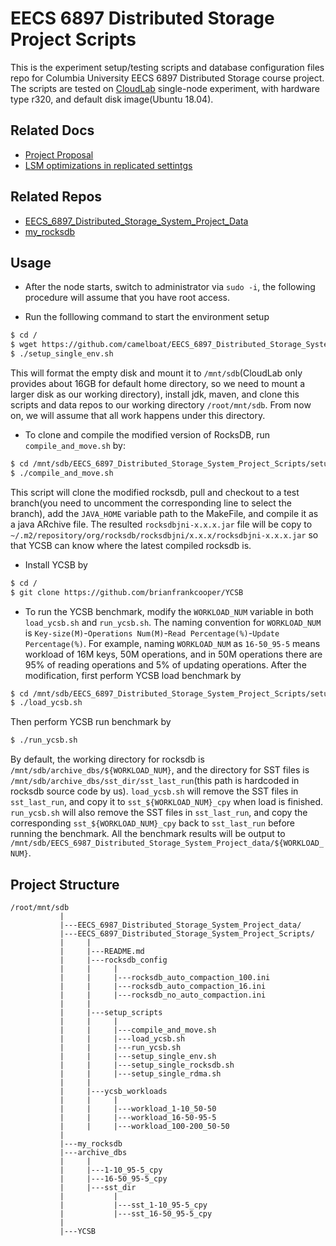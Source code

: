 # EECS 6897 Distributed Storage Project Scripts
This is the experiment setup/testing scripts and database configuration files repo for Columbia University EECS 6897 Distributed Storage course project. The scripts are tested on [CloudLab](https://www.cloudlab.us/) single-node experiment, with hardware type r320, and default disk image(Ubuntu 18.04).

## Related Docs
- [Project Proposal](https://docs.google.com/document/d/10Lm-jubDBOmU9yy7izu_UKHuwxQAzoYct9zt2_DgtAY/edit?usp=sharing)
- [LSM optimizations in replicated settintgs](https://docs.google.com/document/d/17Gpa3x4bHyFTy2qgquJNm5kQGSuB3quuTmNIL1x4Qeg/edit?usp=sharing)

## Related Repos
- [EECS_6897_Distributed_Storage_System_Project_Data](https://github.com/camelboat/EECS_6897_Distributed_Storage_System_Project_Data)
- [my_rocksdb](https://github.com/camelboat/my_rocksdb)

## Usage
- After the node starts, switch to administrator via `sudo -i`, the following procedure will assume that you have root access.

- Run the folllowing command to start the environment setup
``` bash
$ cd /
$ wget https://github.com/camelboat/EECS_6897_Distributed_Storage_System_Project_Scripts/blob/master/setup_scripts/setup_single_env.sh
$ ./setup_single_env.sh
```
This will format the empty disk and mount it to `/mnt/sdb`(CloudLab only provides about 16GB for default home directory, so we need to mount a larger disk as our working directory), install jdk, maven, and clone this scripts and data repos to our working directory `/root/mnt/sdb`. From now on, we will assume that all work happens under this directory.

- To clone and compile the modified version of RocksDB, run `compile_and_move.sh` by:
``` bash
$ cd /mnt/sdb/EECS_6897_Distributed_Storage_System_Project_Scripts/setup_scripts/
$ ./compile_and_move.sh
```
This script will clone the modified rocksdb, pull and checkout to a test branch(you need to uncomment the corresponding line to select the branch), add the `JAVA_HOME` variable path to the MakeFile, and compile it as a java ARchive file. The resulted `rocksdbjni-x.x.x.jar` file will be copy to `~/.m2/repository/org/rocksdb/rocksdbjni/x.x.x/rocksdbjni-x.x.x.jar` so that YCSB can know where the latest compiled rocksdb is.

- Install YCSB by
``` bash
$ cd /
$ git clone https://github.com/brianfrankcooper/YCSB
```

- To run the YCSB benchmark, modify the `WORKLOAD_NUM` variable in both `load_ycsb.sh` and `run_ycsb.sh`. The naming convention for `WORKLOAD_NUM` is `Key-size(M)`-`Operations Num(M)`-`Read Percentage(%)`-`Update Percentage(%)`. For example, naming `WORKLOAD_NUM` as `16-50_95-5` means workload of 16M keys, 50M operations, and in 50M operations there are 95% of reading operations and 5% of updating operations. After the modification, first perform YCSB load benchmark by
``` bash
$ cd /mnt/sdb/EECS_6897_Distributed_Storage_System_Project_Scripts/setup_scripts/
$ ./load_ycsb.sh
```
Then perform YCSB run benchmark by
``` bash
$ ./run_ycsb.sh
```
By default, the working directory for rocksdb is `/mnt/sdb/archive_dbs/${WORKLOAD_NUM}`, and the directory for SST files is `/mnt/sdb/archive_dbs/sst_dir/sst_last_run`(this path is hardcoded in rocksdb source code by us). `load_ycsb.sh` will remove the SST files in `sst_last_run`, and copy it to `sst_${WORKLOAD_NUM}_cpy` when load is finished. `run_ycsb.sh` will also remove the SST files in `sst_last_run`, and copy the corresponding `sst_${WORKLOAD_NUM}_cpy` back to `sst_last_run` before running the benchmark. All the benchmark results will be output to `/mnt/sdb/EECS_6987_Distributed_Storage_System_Project_data/${WORKLOAD_NUM}`.

## Project Structure

```
/root/mnt/sdb
           |
           |---EECS_6987_Distributed_Storage_System_Project_data/
           |---EECS_6897_Distributed_Storage_System_Project_Scripts/
           |     |
           |     |---README.md
           |     |---rocksdb_config
           |     |     |
           |     |     |---rocksdb_auto_compaction_100.ini
           |     |     |---rocksdb_auto_compaction_16.ini
           |     |     |---rocksdb_no_auto_compaction.ini
           |     |
           |     |---setup_scripts
           |     |     |
           |     |     |---compile_and_move.sh
           |     |     |---load_ycsb.sh
           |     |     |---run_ycsb.sh
           |     |     |---setup_single_env.sh
           |     |     |---setup_single_rocksdb.sh
           |     |     |---setup_single_rdma.sh
           |     |
           |     |---ycsb_workloads
           |     |     |
           |     |     |---workload_1-10_50-50
           |     |     |---workload_16-50-95-5
           |     |     |---workload_100-200_50-50
           |            
           |---my_rocksdb
           |---archive_dbs
           |     |
           |     |---1-10_95-5_cpy
           |     |---16-50_95-5_cpy
           |     |---sst_dir
           |           |
           |           |---sst_1-10_95-5_cpy
           |           |---sst_16-50_95-5_cpy
           |
           |---YCSB

```

